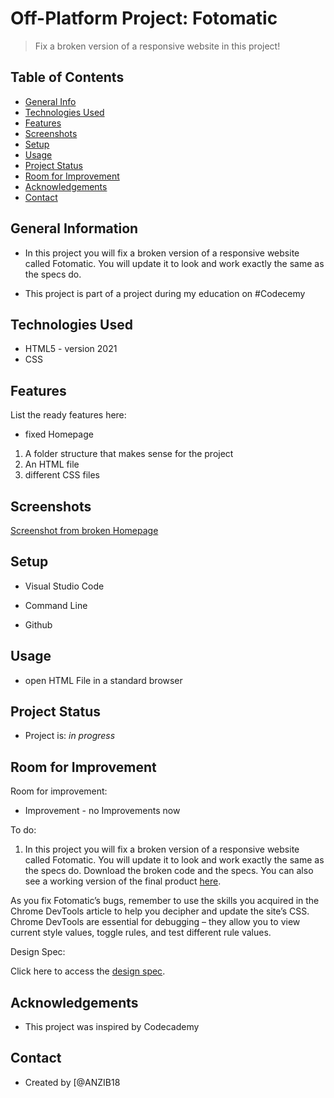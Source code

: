 # Off-Platform Project: Fotomatic

> Fix a broken version of a responsive website in this project!

## Table of Contents

* [General Info](#general-information)
* [Technologies Used](#technologies-used)
* [Features](#features)
* [Screenshots](#screenshots)
* [Setup](#setup)
* [Usage](#usage)
* [Project Status](#project-status)
* [Room for Improvement](#room-for-improvement)
* [Acknowledgements](#acknowledgements)
* [Contact](#contact)
<!-- * [License](#license) -->

## General Information

* In this project you will fix a broken version of a responsive website called Fotomatic. You will update it to look and work exactly the same as the specs do.

* This project is part of a project during my education on #Codecemy

<!-- You don't have to answer all the questions - just the ones relevant to your project. -->

## Technologies Used

* HTML5 - version 2021
* CSS

## Features

List the ready features here:

* fixed Homepage

1. A folder structure that makes sense for the project
2. An HTML file
3. different CSS files

## Screenshots

[Screenshot from broken Homepage](/Users/anzconsulting/Documents/Projects_Codecademy/F1C1/resources/images/Image_broken_homepage.jpg)
<!--![Example screenshot](./img/screenshot.png)
 If you have screenshots you'd like to share, include them here. -->

## Setup

* Visual Studio Code

* Command Line

* Github

## Usage

* open HTML File in a standard browser

## Project Status

* Project is: _in progress_

## Room for Improvement

Room for improvement:

* Improvement - no Improvements now

To do:

1. In this project you will fix a broken version of a responsive website called Fotomatic. You will update it to look and work exactly the same as the specs do. Download the broken code and the specs. You can also see a working version of the final product [here](https://content.codecademy.com/courses/freelance-1/capstone-1/solution/index.html).

As you fix Fotomatic’s bugs, remember to use the skills you acquired in the Chrome DevTools article to help you decipher and update the site’s CSS. Chrome DevTools are essential for debugging – they allow you to view current style values, toggle rules, and test different rule values.

Design Spec:

Click here to access the [design spec](https://content.codecademy.com/courses/freelance-1/capstone-1/specs/fotomatic_spec_landing.png).

## Acknowledgements

* This project was inspired by Codecademy

## Contact

* Created by [@ANZIB18
